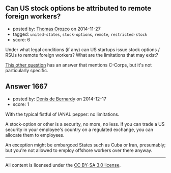 ## Can US stock options be attributed to remote foreign workers?

- posted by: [Thomas Orozco](https://stackexchange.com/users/467632/thomas-orozco) on 2014-11-27
- tagged: `united-states`, `stock-options`, `remote`, `restricted-stock`
- score: 6

<p>Under what legal conditions (if any) can US startups issue stock options / RSUs to remote foreign workers? What are the limitations that may exist?</p>

<p><a href="https://startups.stackexchange.com/questions/523/are-there-any-legal-issues-when-hiring-remote-workers">This other question</a> has an answer that mentions C-Corps, but it's not particularly specific. </p>



## Answer 1667

- posted by: [Denis de Bernardy](https://stackexchange.com/users/182468/denis-de-bernardy) on 2014-12-17
- score: 1

<p>With the typical fistful of IANAL pepper: no limitations.</p>

<p>A stock-option or other is a security, no more, no less. If you can trade a US security in your employee's country on a regulated exchange, you can allocate them to employees.</p>

<p>An exception might be embargoed States such as Cuba or Iran, presumably; but you're not allowed to employ offshore workers over there anyway.</p>




---

All content is licensed under the [CC BY-SA 3.0 license](https://creativecommons.org/licenses/by-sa/3.0/).

